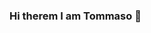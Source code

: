 ### Hi therem I am Tommaso 👋

<!--
**TommasoBruno99/TommasoBruno99** is a ✨ _special_ ✨ repository because its `README.md` (this file) appears on your GitHub profile.

Here are some ideas to get you started:

- 🔭 I’m currently working on manga-anime-checker
- 💬 Ask me about anything
- 📫 How to reach me: ...
- 😄 Pronouns: ...
- ⚡ Fun fact: love netflix serie Lucifer
-->
